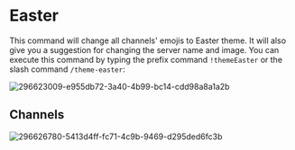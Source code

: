 # Easter

This command will change all channels' emojis to Easter theme. It will also give you a suggestion for changing the server name and image. You can execute this command by typing the prefix command `!themeEaster` or the slash command `/theme-easter`:

![296623009-e955db72-3a40-4b99-bc14-cdd98a8a1a2b](https://github.com/monambike/kwijisho-discord-bot/assets/35270174/7967b867-bcf2-42bf-b4ce-2c985120d72e)

## Channels

![296626780-5413d4ff-fc71-4c9b-9469-d295ded6fc3b](https://github.com/monambike/kwijisho-discord-bot/assets/35270174/a7d75a04-8f17-4740-8d4e-e05957db713c)
